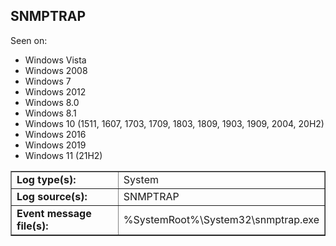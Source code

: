 ## SNMPTRAP

Seen on:
* Windows Vista
* Windows 2008
* Windows 7
* Windows 2012
* Windows 8.0
* Windows 8.1
* Windows 10 (1511, 1607, 1703, 1709, 1803, 1809, 1903, 1909, 2004, 20H2)
* Windows 2016
* Windows 2019
* Windows 11 (21H2)

<table border="1" class="docutils">
  <tbody>
    <tr>
      <td><b>Log type(s):</b></td>
      <td>System</td>
    </tr>
    <tr>
      <td><b>Log source(s):</b></td>
      <td>SNMPTRAP</td>
    </tr>
    <tr>
      <td><b>Event message file(s):</b></td>
      <td>%SystemRoot%\System32\snmptrap.exe</td>
    </tr>
  </tbody>
</table>

&nbsp;

